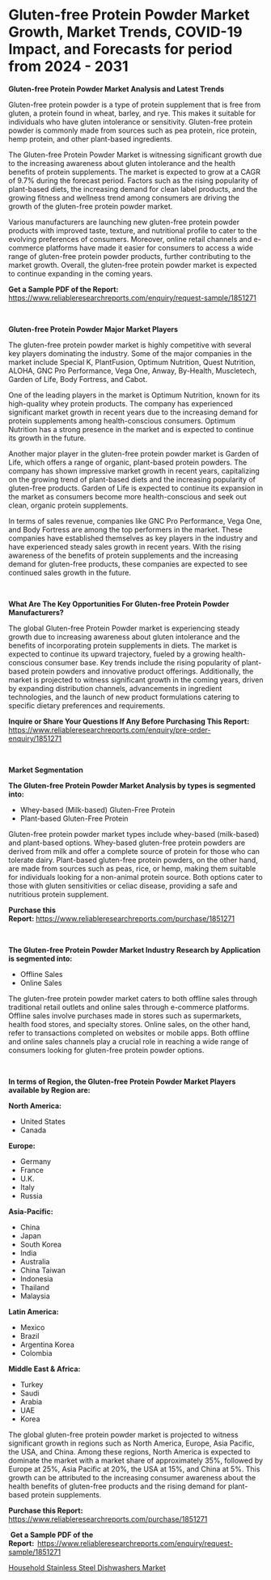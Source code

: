 <p><h1>Gluten-free Protein Powder Market Growth, Market Trends, COVID-19 Impact, and Forecasts for period from 2024 - 2031</h1></p><p><strong>Gluten-free Protein Powder Market Analysis and Latest Trends</strong></p>
<p><p>Gluten-free protein powder is a type of protein supplement that is free from gluten, a protein found in wheat, barley, and rye. This makes it suitable for individuals who have gluten intolerance or sensitivity. Gluten-free protein powder is commonly made from sources such as pea protein, rice protein, hemp protein, and other plant-based ingredients.</p><p>The Gluten-free Protein Powder Market is witnessing significant growth due to the increasing awareness about gluten intolerance and the health benefits of protein supplements. The market is expected to grow at a CAGR of 9.7% during the forecast period. Factors such as the rising popularity of plant-based diets, the increasing demand for clean label products, and the growing fitness and wellness trend among consumers are driving the growth of the gluten-free protein powder market.</p><p>Various manufacturers are launching new gluten-free protein powder products with improved taste, texture, and nutritional profile to cater to the evolving preferences of consumers. Moreover, online retail channels and e-commerce platforms have made it easier for consumers to access a wide range of gluten-free protein powder products, further contributing to the market growth. Overall, the gluten-free protein powder market is expected to continue expanding in the coming years.</p></p>
<p><strong>Get a Sample PDF of the Report:&nbsp;</strong> <a href="https://www.reliableresearchreports.com/enquiry/request-sample/1851271">https://www.reliableresearchreports.com/enquiry/request-sample/1851271</a></p>
<p>&nbsp;</p>
<p><strong>Gluten-free Protein Powder Major Market Players</strong></p>
<p><p>The gluten-free protein powder market is highly competitive with several key players dominating the industry. Some of the major companies in the market include Special K, PlantFusion, Optimum Nutrition, Quest Nutrition, ALOHA, GNC Pro Performance, Vega One, Anway, By-Health, Muscletech, Garden of Life, Body Fortress, and Cabot.</p><p>One of the leading players in the market is Optimum Nutrition, known for its high-quality whey protein products. The company has experienced significant market growth in recent years due to the increasing demand for protein supplements among health-conscious consumers. Optimum Nutrition has a strong presence in the market and is expected to continue its growth in the future.</p><p>Another major player in the gluten-free protein powder market is Garden of Life, which offers a range of organic, plant-based protein powders. The company has shown impressive market growth in recent years, capitalizing on the growing trend of plant-based diets and the increasing popularity of gluten-free products. Garden of Life is expected to continue its expansion in the market as consumers become more health-conscious and seek out clean, organic protein supplements.</p><p>In terms of sales revenue, companies like GNC Pro Performance, Vega One, and Body Fortress are among the top performers in the market. These companies have established themselves as key players in the industry and have experienced steady sales growth in recent years. With the rising awareness of the benefits of protein supplements and the increasing demand for gluten-free products, these companies are expected to see continued sales growth in the future.</p></p>
<p>&nbsp;</p>
<p><strong>What Are The Key Opportunities For Gluten-free Protein Powder Manufacturers?</strong></p>
<p><p>The global Gluten-free Protein Powder market is experiencing steady growth due to increasing awareness about gluten intolerance and the benefits of incorporating protein supplements in diets. The market is expected to continue its upward trajectory, fueled by a growing health-conscious consumer base. Key trends include the rising popularity of plant-based protein powders and innovative product offerings. Additionally, the market is projected to witness significant growth in the coming years, driven by expanding distribution channels, advancements in ingredient technologies, and the launch of new product formulations catering to specific dietary preferences and requirements.</p></p>
<p><strong>Inquire or Share Your Questions If Any Before Purchasing This Report:</strong> <a href="https://www.reliableresearchreports.com/enquiry/pre-order-enquiry/1851271">https://www.reliableresearchreports.com/enquiry/pre-order-enquiry/1851271</a></p>
<p>&nbsp;</p>
<p><strong>Market Segmentation</strong></p>
<p><strong>The Gluten-free Protein Powder Market Analysis by types is segmented into:</strong></p>
<p><ul><li>Whey-based (Milk-based) Gluten-Free Protein</li><li>Plant-based Gluten-Free Protein</li></ul></p>
<p><p>Gluten-free protein powder market types include whey-based (milk-based) and plant-based options. Whey-based gluten-free protein powders are derived from milk and offer a complete source of protein for those who can tolerate dairy. Plant-based gluten-free protein powders, on the other hand, are made from sources such as peas, rice, or hemp, making them suitable for individuals looking for a non-animal protein source. Both options cater to those with gluten sensitivities or celiac disease, providing a safe and nutritious protein supplement.</p></p>
<p><strong>Purchase this Report:&nbsp;</strong><a href="https://www.reliableresearchreports.com/purchase/1851271">https://www.reliableresearchreports.com/purchase/1851271</a></p>
<p>&nbsp;</p>
<p><strong>The Gluten-free Protein Powder Market Industry Research by Application is segmented into:</strong></p>
<p><ul><li>Offline Sales</li><li>Online Sales</li></ul></p>
<p><p>The gluten-free protein powder market caters to both offline sales through traditional retail outlets and online sales through e-commerce platforms. Offline sales involve purchases made in stores such as supermarkets, health food stores, and specialty stores. Online sales, on the other hand, refer to transactions completed on websites or mobile apps. Both offline and online sales channels play a crucial role in reaching a wide range of consumers looking for gluten-free protein powder options.</p></p>
<p>&nbsp;</p>
<p><strong>In terms of Region, the Gluten-free Protein Powder Market Players available by Region are:</strong></p>
<p>
    <p> <strong> North America: </strong>
        <ul>
            <li>United States</li>
            <li>Canada</li>
        </ul>
        </p> 
    <p> <strong> Europe: </strong>
        <ul>
            <li>Germany</li>
            <li>France</li>
            <li>U.K.</li>
            <li>Italy</li>
            <li>Russia</li>
        </ul>
        </p> 
    <p> <strong> Asia-Pacific: </strong>
        <ul>
            <li>China</li>
            <li>Japan</li>
            <li>South Korea</li>
            <li>India</li>
            <li>Australia</li>
            <li>China Taiwan</li>
            <li>Indonesia</li>
            <li>Thailand</li>
            <li>Malaysia</li>
        </ul>
        </p> 
    <p> <strong> Latin America: </strong>
        <ul>
            <li>Mexico</li>
            <li>Brazil</li>
            <li>Argentina Korea</li>
            <li>Colombia</li>
        </ul>
        </p> 
    <p> <strong> Middle East & Africa: </strong>
        <ul>
            <li>Turkey</li>
            <li>Saudi</li>
            <li>Arabia</li>
            <li>UAE</li>
            <li>Korea</li>
        </ul>
    </p>
    </p>
<p><p>The global gluten-free protein powder market is projected to witness significant growth in regions such as North America, Europe, Asia Pacific, the USA, and China. Among these regions, North America is expected to dominate the market with a market share of approximately 35%, followed by Europe at 25%, Asia Pacific at 20%, the USA at 15%, and China at 5%. This growth can be attributed to the increasing consumer awareness about the health benefits of gluten-free products and the rising demand for plant-based protein supplements.</p></p>
<p><strong>Purchase this Report: </strong><a href="https://www.reliableresearchreports.com/purchase/1851271">https://www.reliableresearchreports.com/purchase/1851271</a></p>
<p>&nbsp;<strong>Get a Sample PDF of the Report:&nbsp;&nbsp;</strong><a href="https://www.reliableresearchreports.com/enquiry/request-sample/1851271">https://www.reliableresearchreports.com/enquiry/request-sample/1851271</a></p>
<p><strong></strong></p>
<p><p><a href="https://github.com/provorikovar/Market-Research-Report-List-3/blob/main/household-stainless-steel-dishwashers-market.md">Household Stainless Steel Dishwashers Market</a></p></p>